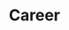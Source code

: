 ---
layout: list
title: Career
slug: career
menu: true
submenu: true
order: 4
description: >
  Career Path & HR
---